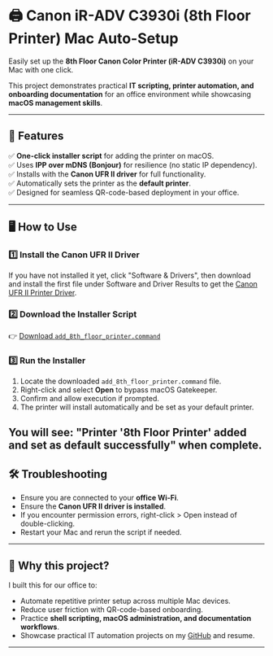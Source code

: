 # 🖨️ Canon iR-ADV C3930i (8th Floor Printer) Mac Auto-Setup

Easily set up the **8th Floor Canon Color Printer (iR-ADV C3930i)** on your Mac with one click.

This project demonstrates practical **IT scripting, printer automation, and onboarding documentation** for an office environment while showcasing **macOS management skills**.

---

## 🚀 Features

✅ **One-click installer script** for adding the printer on macOS.  
✅ Uses **IPP over mDNS (Bonjour)** for resilience (no static IP dependency).  
✅ Installs with the **Canon UFR II driver** for full functionality.  
✅ Automatically sets the printer as the **default printer**.  
✅ Designed for seamless QR-code-based deployment in your office.

---

## 🖥️ How to Use

### 1️⃣ Install the Canon UFR II Driver

If you have not installed it yet, click "Software & Drivers", then download and install the first file under Software and Driver Results to get the [Canon UFR II Printer Driver](https://www.usa.canon.com/support/p/imagerunner-advance-dx-c3930i?srsltid=AfmBOoqN7t3PaLdo_JEmTCSSBB5NmdePzUHcFCm0C0tWIao-1H-58FhN).

### 2️⃣ Download the Installer Script

👉 [Download `add_8th_floor_printer.command`](https://github.com/jalejandro23/canon-printer-setup-mac/raw/main/add_8th_floor_printer.command)

### 3️⃣ Run the Installer

1. Locate the downloaded `add_8th_floor_printer.command` file.
2. Right-click and select **Open** to bypass macOS Gatekeeper.
3. Confirm and allow execution if prompted.
4. The printer will install automatically and be set as your default printer.

You will see:
"Printer '8th Floor Printer' added and set as default successfully" when complete.
---

## 🛠️ Troubleshooting

- Ensure you are connected to your **office Wi-Fi**.
- Ensure the **Canon UFR II driver is installed**.
- If you encounter permission errors, right-click > Open instead of double-clicking.
- Restart your Mac and rerun the script if needed.

---

## 🩶 Why this project?

I built this for our office to:
- Automate repetitive printer setup across multiple Mac devices.
- Reduce user friction with QR-code-based onboarding.
- Practice **shell scripting, macOS administration, and documentation workflows**.
- Showcase practical IT automation projects on my [GitHub](https://github.com/jalejandro23) and resume.

---
